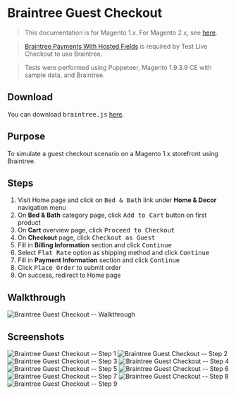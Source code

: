 # Braintree Guest Checkout

<blockquote class="important">This documentation is for Magento 1.x. For Magento 2.x, see <a href="https://docs.nickolasburr.com/magento/extensions/2.x/testlivecheckout/latest/">here</a>.</blockquote>
<blockquote class="important"><a href="https://marketplace.magento.com/paypal-gene-braintree.html" target="_blank">Braintree Payments With Hosted Fields</a> is required by Test Live Checkout to use Braintree.</blockquote>
<blockquote class="notice">Tests were performed using Puppeteer, Magento 1.9.3.9 CE with sample data, and Braintree.</blockquote>

## Download

You can download <tt>braintree.js</tt> [here](https://docs.nickolasburr.com/magento/extensions/1.x/testlivecheckout/1.1.0/puppeteer/src/guest-checkout/braintree.js).

## Purpose

To simulate a guest checkout scenario on a Magento 1.x storefront using Braintree.

## Steps

1. Visit Home page and click on <tt>Bed & Bath</tt> link under __Home & Decor__ navigation menu
2. On __Bed & Bath__ category page, click <tt>Add to Cart</tt> button on first product
3. On __Cart__ overview page, click <tt>Proceed to Checkout</tt>
4. On __Checkout__ page, click <tt>Checkout as Guest</tt>
5. Fill in __Billing Information__ section and click <tt>Continue</tt>
6. Select <tt>Flat Rate</tt> option as shipping method and click <tt>Continue</tt>
7. Fill in __Payment Information__ section and click <tt>Continue</tt>
8. Click <tt>Place Order</tt> to submit order
9. On success, redirect to Home page

## Walkthrough

![Braintree Guest Checkout -- Walkthrough](https://docs.nickolasburr.com/magento/extensions/1.x/testlivecheckout/1.1.0/puppeteer/img/guest-checkout/braintree/walkthrough.gif)

## Screenshots

![Braintree Guest Checkout -- Step 1](https://docs.nickolasburr.com/magento/extensions/1.x/testlivecheckout/1.1.0/puppeteer/img/guest-checkout/braintree/step-01.png)
![Braintree Guest Checkout -- Step 2](https://docs.nickolasburr.com/magento/extensions/1.x/testlivecheckout/1.1.0/puppeteer/img/guest-checkout/braintree/step-02.png)
![Braintree Guest Checkout -- Step 3](https://docs.nickolasburr.com/magento/extensions/1.x/testlivecheckout/1.1.0/puppeteer/img/guest-checkout/braintree/step-03.png)
![Braintree Guest Checkout -- Step 4](https://docs.nickolasburr.com/magento/extensions/1.x/testlivecheckout/1.1.0/puppeteer/img/guest-checkout/braintree/step-04.png)
![Braintree Guest Checkout -- Step 5](https://docs.nickolasburr.com/magento/extensions/1.x/testlivecheckout/1.1.0/puppeteer/img/guest-checkout/braintree/step-05.png)
![Braintree Guest Checkout -- Step 6](https://docs.nickolasburr.com/magento/extensions/1.x/testlivecheckout/1.1.0/puppeteer/img/guest-checkout/braintree/step-06.png)
![Braintree Guest Checkout -- Step 7](https://docs.nickolasburr.com/magento/extensions/1.x/testlivecheckout/1.1.0/puppeteer/img/guest-checkout/braintree/step-07.png)
![Braintree Guest Checkout -- Step 8](https://docs.nickolasburr.com/magento/extensions/1.x/testlivecheckout/1.1.0/puppeteer/img/guest-checkout/braintree/step-08.png)
![Braintree Guest Checkout -- Step 9](https://docs.nickolasburr.com/magento/extensions/1.x/testlivecheckout/1.1.0/puppeteer/img/guest-checkout/braintree/step-09.png)
